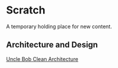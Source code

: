 # Scratch 

A temporary holding place for new content. 

## Architecture and Design 

[Uncle Bob Clean Architecture](https://8thlight.com/blog/uncle-bob/2012/08/13/the-clean-architecture.html)